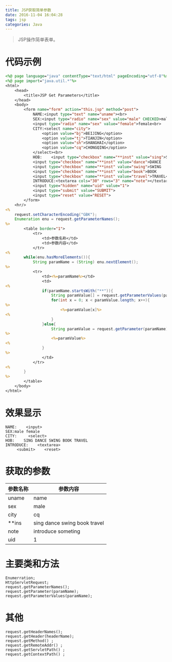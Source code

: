 ```yaml
---
title: JSP获取简单参数
date: 2016-11-04 16:04:28
tags: jsp
categories: Java
---
```

>JSP操作简单表单。

<!--more-->
# 代码示例
```jsp
<%@ page language="java" contentType="text/html" pageEncoding="utf-8"%>
<%@ page import="java.util.*"%>
<html>
	<head>
		<title>JSP Get Parameters</title>
	</head>
	<body>
		<form name="form" action="this.jsp" method="post">
			NAME:<input type="text" name="uname"><br>
			SEX:<input type="radio" name="sex" value="male" CHECKED>male
			<input type="radio" name="sex" value="female">female<br>
			CITY:<select name="city">
				<option value="bj">BEIJING</option>
				<option value="tj">TIANJIN</option>
				<option value="sh">SHANGHAI</option>
				<option value="cq">CHONGQING</option>
			</select><br>
			HOB:	<input type="checkbox" name="**inst" value="sing">SING
			<input type="checkbox" name="**inst" value="dance">DANCE
			<input type="checkbox" name="**inst" value="swing">SWING
			<input type="checkbox" name="**inst" value="book">BOOK
			<input type="checkbox" name="**inst" value="travel">TRAVEL<br>
			INTRODUCE:<textarea cols="30" rows="3" name="note"></textarea><br>
			<input type="hidden" name="uid" value="1">
			<input type="submit" value="SUBMIT">
			<input type="reset" value="RESET">
		</form>
	<hr/>
<%
	request.setCharacterEncoding("GBK");
	Enumeration enu = request.getParameterNames();
%>
		<table border="1">
			<tr>
				<td>参数名称</td>
				<td>参数内容</td>
			</tr>
<%
		while(enu.hasMoreElements()){
			String paramName = (String) enu.nextElement();
%>
			<tr>
				<td><%=paramName%></td>
				<td>
<%				
				if(paramName.startsWith("**")){
					String paramValue[] = request.getParameterValues(paramName);
					for(int x = 0; x < paramValue.length; x++){
%>
						<%=paramValue[x]%>
<%
					}
				}else{
					String paramValue = request.getParameter(paramName);
%>
					<%=paramValue%>		
<%
				}		
%>
				</td>
			</tr>
<%
		}
%>
		</table>	
	</body>
</html> 
```

# 效果显示 
    NAME:    <input>
    SEX:male female
    CITY:     <select>
    HOB:	SING DANCE SWING BOOK TRAVEL
    INTRODUCE:    <textarea>
         <submit>    <reset>
# 获取的参数
参数名称|参数内容 
-------|-------    
uname|name
sex|male
city|cq
**ins|sing dance swing book travel
note|introduce someting
uid|1
 
# 主要类和方法
    Enumerration;
    HttpServletRequest; 
    request.getParameterNames();    
    request.getParameter(paramName);
    request.getParameterValues(paramName); 

# 其他
    request.getHeaderNames();
    request.getHeader(headerName); 
    request.getMethod() ; 
    request.getRemoteAddr() ; 
    request.getServletPath() ;
    request.getContextPath() ; 